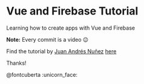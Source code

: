 # Vue and Firebase Tutorial

Learning how to create apps with Vue and Firebase

**Note:** Every commit is a video :wink:

Find the tutorial by [Juan Andrés Nuñez](http://wmedia.es/acerca-de-mi/) [here](https://wmedia.teachable.com/courses)

Thanks!

@fontcuberta :unicorn_face: